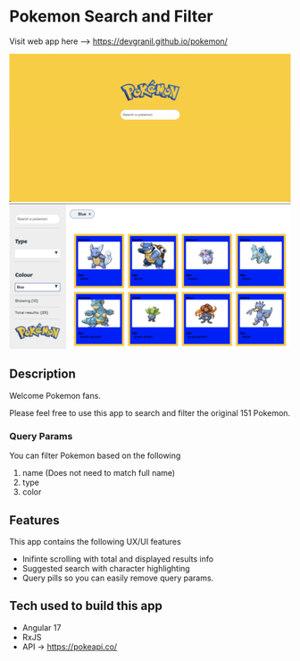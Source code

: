 # Pokemon Search and Filter


Visit web app here -->  https://devgranil.github.io/pokemon/

![Alt text](pokemon-app/src/assets/search.png?raw=true "Title")
![Alt text](pokemon-app/src/assets/colour.png?raw=true "Title")



## Description
Welcome Pokemon fans.

Please feel free to use this app to search and filter the original 151 Pokemon. 

### Query Params
You can filter Pokemon based on the following <br/>
1. name (Does not need to match full name)
2. type
3. color


## Features
This app contains the following UX/UI features 
- Inifinte scrolling with total and displayed results info
- Suggested search with character highlighting
- Query pills so you can easily remove query params.



## Tech used to build this app
 - Angular 17
 - RxJS 
 - API -> https://pokeapi.co/